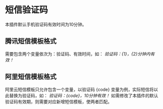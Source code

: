 # 短信验证码
本插件默认手机验证码有效时间为10分钟。

## 腾讯短信模板格式
需要包含两个变量依次为：验证码、有效时间，如：
*验证码：{1}，{2}分钟内有效！*

## 阿里短信模板格式
阿里云短信模板只允许包含一个变量，以验证码 {code} 变量为例，实际短信将以此替换为验证码，如：
*验证码：{code}，10分钟有效！*
如需修改了本插件的默认验证码有效期，则需要对应新增短信模板，使两者匹配。
